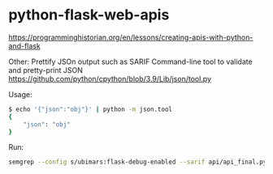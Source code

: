 # python-flask-web-apis

<https://programminghistorian.org/en/lessons/creating-apis-with-python-and-flask>

Other:
Prettify JSOn output such as SARIF
Command-line tool to validate and pretty-print JSON
<https://github.com/python/cpython/blob/3.9/Lib/json/tool.py>

Usage:

```bash
$ echo '{"json":"obj"}' | python -m json.tool
{
    "json": "obj"
}
```

Run:

```bash
semgrep --config s/ubimars:flask-debug-enabled --sarif api/api_final.py | python3.9 -m json.tool > output/sarif-output.json
```
